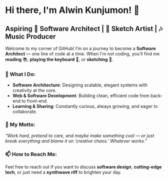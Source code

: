  <!---
imalwinkunjumon/imalwinkunjumon is a ✨ special ✨ repository because its `README.md` (this file) appears on your GitHub profile.
You can click the Preview link to take a look at your changes.
--->
# Hi there, I'm Alwin Kunjumon! 👋

## Aspiring 🌟 Software Architect | 🎨 Sketch Artist | 🎶 Music Producer

Welcome to my corner of GitHub! I’m on a journey to become a **Software Architect** — one line of code at a time. When I'm not coding, you’ll find me **reading** 📚, **playing the keyboard** 🎹, or **sketching** 🎨.

### 🚀 What I Do:
- **Software Architecture**: Designing scalable, elegant systems with creativity at the core.
- **Web & Software Development**: Building clean, efficient code from back-end to front-end.
- **Learning & Sharing**: Constantly curious, always growing, and eager to collaborate.

### 🎯 My Motto:
_"Work hard, pretend to care, and maybe make something cool — or just break everything and blame it on ‘creative chaos.’ Whatever works."_

### 📫 How to Reach Me:
Feel free to reach out if you want to discuss **software design**, **cutting-edge tech**, or just need a **synthwave riff** to brighten your day.
